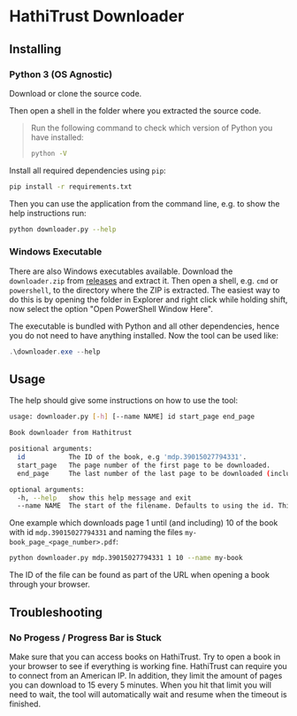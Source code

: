 # HathiTrust Downloader

## Installing

### Python 3 (OS Agnostic)

Download or clone the source code.

Then open a shell in the folder where you extracted the source code. 

> Run the following command to check which version of Python you have installed:
>
> ```bash
> python -V
> ```

Install all required dependencies using `pip`:

```bash
pip install -r requirements.txt
```

Then you can use the application from the command line, e.g. to show the help instructions run:

```bash
python downloader.py --help
```

### Windows Executable

There are also Windows executables available. Download the `downloader.zip` from [releases](https://github.com/Addono/HathiTrust-downloader/releases/) and extract it. Then open a shell, e.g. `cmd` or `powershell`, to the directory where the ZIP is extracted. The easiest way to do this is by opening the folder in Explorer and right click while holding shift, now select the option "Open PowerShell Window Here".

The executable is bundled with Python and all other dependencies, hence you do not need to have anything installed. Now the tool can be used like:

```powershell
.\downloader.exe --help 
```

## Usage

The help should give some instructions on how to use the tool:

```bash
usage: downloader.py [-h] [--name NAME] id start_page end_page

Book downloader from Hathitrust

positional arguments:
  id           The ID of the book, e.g 'mdp.39015027794331'.
  start_page   The page number of the first page to be downloaded.
  end_page     The last number of the last page to be downloaded (inclusive).

optional arguments:
  -h, --help   show this help message and exit
  --name NAME  The start of the filename. Defaults to using the id. This can
```

One example which downloads page 1 until (and including) 10 of the book with id `mdp.39015027794331` and naming the files `my-book_page_<page_number>.pdf`:

```bash
python downloader.py mdp.39015027794331 1 10 --name my-book
```

The ID of the file can be found as part of the URL when opening a book through your browser.

## Troubleshooting

### No Progess / Progress Bar is Stuck

Make sure that you can access books on HathiTrust. Try to open a book in your browser to see if everything is working fine. HathiTrust can require you to connect from an American IP. In addition, they limit the amount of pages you can download to 15 every 5 minutes. When you hit that limit you will need to wait, the tool will automatically wait and resume when the timeout is finished.
